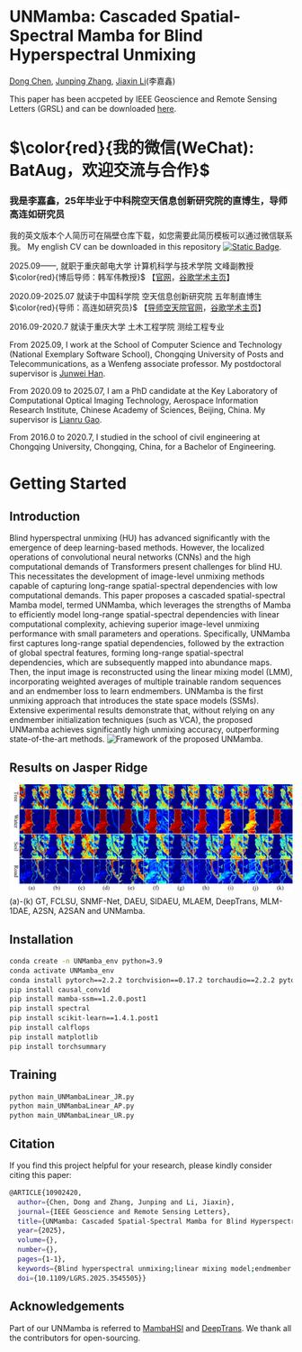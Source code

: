 # UNMamba: Cascaded Spatial-Spectral Mamba for Blind Hyperspectral Unmixing


[Dong Chen](https://github.com/Preston-Dong), [Junping Zhang](https://homepage.hit.edu.cn/zhangjunping), [Jiaxin Li](https://www.researchgate.net/profile/Li-Jiaxin-20)(李嘉鑫)

This paper has been accpeted by IEEE Geoscience and Remote Sensing Letters (GRSL) and can be downloaded [here](https://ieeexplore.ieee.org/document/10902420).

# $\color{red}{我的微信(WeChat): BatAug，欢迎交流与合作}$

### 我是李嘉鑫，25年毕业于中科院空天信息创新研究院的直博生，导师高连如研究员 ###

我的英文版本个人简历可在隔壁仓库下载，如您需要此简历模板可以通过微信联系我。
My english CV can be downloaded in this repository [![Static Badge](https://img.shields.io/badge/PDF-Download-blue])](https://github.com/JiaxinLiCAS/My-Curriculum-Vitae-CV-/blob/main/CV_JiaxinLi.pdf).

2025.09——, 就职于重庆邮电大学 计算机科学与技术学院 文峰副教授 $\color{red}{博后导师：韩军伟教授}$ 
【[官网](https://teacher.nwpu.edu.cn/hanjunwei.html)，[谷歌学术主页](https://scholar.google.com/citations?user=xrqsoesAAAAJ&hl=zh-CN&oi=ao)】

2020.09-2025.07 就读于中国科学院 空天信息创新研究院 五年制直博生 $\color{red}{导师：高连如研究员}$ 【[导师空天院官网](https://people.ucas.ac.cn/~gaolianru)，[谷歌学术主页](https://scholar.google.com/citations?user=La-8gLMAAAAJ&hl=zh-CN)】

2016.09-2020.7 就读于重庆大学 土木工程学院 测绘工程专业

From 2025.09, I work at the School of Computer Science and Technology (National Exemplary Software School), Chongqing University of Posts and Telecommunications, as a Wenfeng associate professor.
My postdoctoral supervisor is [Junwei Han](https://scholar.google.com/citations?user=La-8gLMAAAAJ&hl=zh-CN).

From 2020.09 to 2025.07, I am a PhD candidate at the Key Laboratory of Computational Optical Imaging Technology, Aerospace Information Research Institute, Chinese Academy of Sciences, Beijing, China.
My supervisor is [Lianru Gao](https://scholar.google.com/citations?user=La-8gLMAAAAJ&hl=zh-CN).

From 2016.0 to 2020.7, I studied in the school of civil engineering at Chongqing University, Chongqing, China, for a Bachelor of Engineering.

# Getting Started

## Introduction
Blind hyperspectral unmixing (HU) has advanced significantly with the emergence of deep learning-based methods. However, the localized operations of convolutional neural networks (CNNs) and the high computational demands of Transformers present challenges for blind HU. This necessitates the development of image-level unmixing methods capable of capturing long-range spatial-spectral dependencies with low computational demands. This paper proposes a cascaded spatial-spectral Mamba model, termed UNMamba, which leverages the strengths of Mamba to efficiently model long-range spatial-spectral dependencies with linear computational complexity, achieving superior image-level unmixing performance with small parameters and operations.
Specifically, UNMamba first captures long-range spatial dependencies, followed by the extraction of global spectral features, forming long-range spatial-spectral dependencies, which are subsequently mapped into abundance maps. Then, the input image is reconstructed using the linear mixing model (LMM), incorporating weighted averages of multiple trainable random sequences and an endmember loss to learn endmembers. UNMamba is the first unmixing approach that introduces the state space models (SSMs). Extensive experimental results demonstrate that, without relying on any endmember initialization techniques (such as VCA), the proposed UNMamba achieves significantly high unmixing accuracy, outperforming state-of-the-art methods.
![Framework of the proposed UNMamba.](figs/framework.png)

## Results on Jasper Ridge
![Estimated abundances on the Jasper Ridge dataset.](figs/JR_abun_small_new.png)
(a)-(k) GT, FCLSU, SNMF-Net, DAEU, SIDAEU, MLAEM, DeepTrans, MLM-1DAE, A2SN, A2SAN and UNMamba.

## Installation

```bash
conda create -n UNMamba_env python=3.9
conda activate UNMamba_env
conda install pytorch==2.2.2 torchvision==0.17.2 torchaudio==2.2.2 pytorch-cuda=12.1 -c pytorch -c nvidia
pip install causal_conv1d
pip install mamba-ssm==1.2.0.post1
pip install spectral
pip install scikit-learn==1.4.1.post1
pip install calflops
pip install matplotlib
pip install torchsummary
```

## Training
```bash
python main_UNMambaLinear_JR.py
python main_UNMambaLinear_AP.py
python main_UNMambaLinear_UR.py
```


## Citation
If you find this project helpful for your research, please kindly consider citing this paper:
```bash
@ARTICLE{10902420,
  author={Chen, Dong and Zhang, Junping and Li, Jiaxin},
  journal={IEEE Geoscience and Remote Sensing Letters}, 
  title={UNMamba: Cascaded Spatial-Spectral Mamba for Blind Hyperspectral Unmixing}, 
  year={2025},
  volume={},
  number={},
  pages={1-1},
  keywords={Blind hyperspectral unmixing;linear mixing model;endmember loss;mamba;state space model},
  doi={10.1109/LGRS.2025.3545505}}
```
## Acknowledgements
Part of our UNMamba is referred to [MambaHSI](https://github.com/li-yapeng/MambaHSI) and [DeepTrans](https://github.com/preetam22n/DeepTrans-HSU). We thank all the contributors for open-sourcing.

